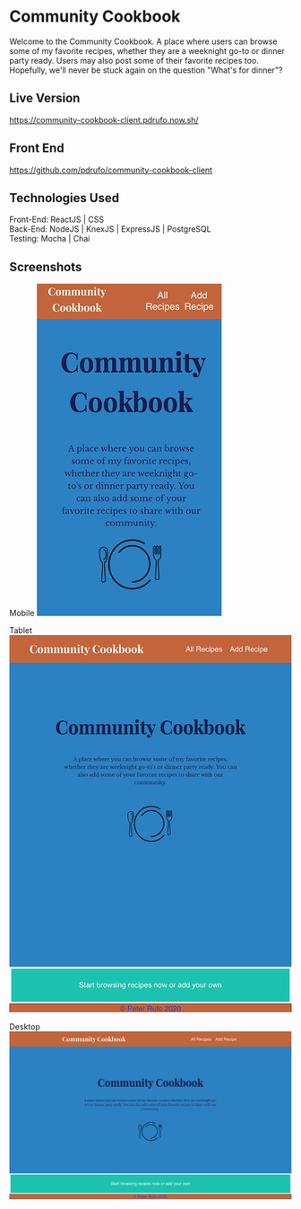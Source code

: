 # Community Cookbook
Welcome to the Community Cookbook. A place where users can browse some of my favorite recipes, whether they are a weeknight go-to or dinner party ready. Users may also post some of their favorite recipes too. Hopefully, we'll never be stuck again on the question "What's for dinner"?

## Live Version
https://community-cookbook-client.pdrufo.now.sh/

## Front End
https://github.com/pdrufo/community-cookbook-client

## Technologies Used
Front-End: ReactJS | CSS <br/>
Back-End: NodeJS | KnexJS | ExpressJS | PostgreSQL <br/>
Testing: Mocha | Chai <br/>

## Screenshots
Mobile
![Mobile](https://github.com/pdrufo/community-cookbook-client/blob/master/src/Images/mobile.png) 

Tablet
![Tablet](https://github.com/pdrufo/community-cookbook-client/blob/master/src/Images/tablet.png) 

Desktop
![Desktop](https://github.com/pdrufo/community-cookbook-client/blob/master/src/Images/desktop.png) 